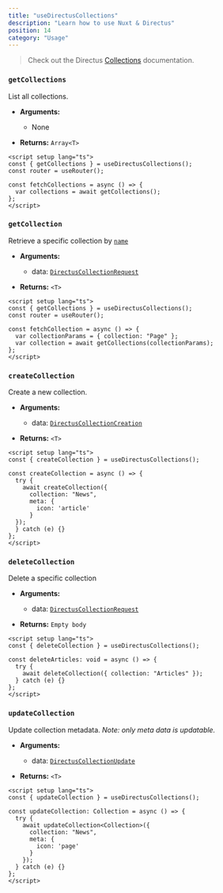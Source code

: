 ```yaml
---
title: "useDirectusCollections"
description: "Learn how to use Nuxt & Directus"
position: 14
category: "Usage"
---
```


> Check out the Directus [Collections](https://docs.directus.io/reference/collections/) documentation.

### `getCollections`

List all collections.

- **Arguments:**

  - None

- **Returns:** `Array<T>`

```vue [pages/collections.vue]
<script setup lang="ts">
const { getCollections } = useDirectusCollections();
const router = useRouter();

const fetchCollections = async () => {
  var collections = await getCollections();
};
</script>
```

### `getCollection`

Retrieve a specific collection by [`name`](https://docs.directus.io/reference/system/collections/#retrieve-a-collection)

- **Arguments:**

  - data: [`DirectusCollectionRequest`](https://github.com/Intevel/nuxt-directus/blob/master/src/runtime/types/index.d.ts#L95)

- **Returns:** `<T>`

```vue [pages/collections.vue]
<script setup lang="ts">
const { getCollections } = useDirectusCollections();
const router = useRouter();

const fetchCollection = async () => {
  var collectionParams = { collection: "Page" };
  var collection = await getCollections(collectionParams);
};
</script>
```

### `createCollection`

Create a new collection.

- **Arguments:**

  - data: [`DirectusCollectionCreation`](https://github.com/Intevel/nuxt-directus/blob/master/src/runtime/types/index.d.ts#122)

- **Returns:** `<T>`

```vue [pages/collection.vue]
<script setup lang="ts">
const { createCollection } = useDirectusCollections();

const createCollection = async () => {
  try {
    await createCollection({ 
      collection: "News", 
      meta: {
        icon: 'article'
      } 
  });
  } catch (e) {}
};
</script>
```

### `deleteCollection`

Delete a specific collection

- **Arguments:**

  - data: [`DirectusCollectionRequest`](https://github.com/Intevel/nuxt-directus/blob/master/src/runtime/types/index.d.ts#95)

- **Returns:** `Empty body`

```vue [pages/collection.vue]
<script setup lang="ts">
const { deleteCollection } = useDirectusCollections();

const deleteArticles: void = async () => {
  try {
    await deleteCollection({ collection: "Articles" });
  } catch (e) {}
};
</script>
```

### `updateCollection`

Update collection metadata. _Note: only meta data is updatable._

- **Arguments:**

  - data: [`DirectusCollectionUpdate`](https://github.com/Intevel/nuxt-directus/blob/master/src/runtime/types/index.d.ts#131)

- **Returns:** `<T>`

```vue [pages/collection.vue]
<script setup lang="ts">
const { updateCollection } = useDirectusCollections();

const updateCollection: Collection = async () => {
  try {
    await updateCollection<Collection>({ 
      collection: "News", 
      meta: {
        icon: 'page'
      } 
    });
  } catch (e) {}
};
</script>
```
